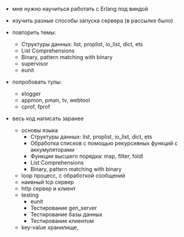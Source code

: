 - мне нужно научиться работать с Erlang под виндой

- изучить разные способы запуска сервера
  (в рассылке было)
  
- повторить темы:
  - Структуры данных: list, proplist, io_list, dict, ets
  - List Comprehensions
  - Binary, pattern matching with binary
  - supervisor
  - eunit

- попробовать тулы:
  - elogger
  - appmon, pman, tv, webtool
  - cprof, fprof

- весь код написать заранее
  - основы языка
    - Структуры данных: list, proplist, io_list, dict, ets
    - Обработка списков с помощью рекурсивных функций с аккумуляторами
    - Функции высшего порядка: map, filter, foldl
    - List Comprehensions
    - Binary, pattern matching with binary
  - loop процесс, с обработкой сообщений
  - наивный tcp сервер
  - http сервер и клиент
  - testing
    - eunit
    - Тестирование gen_server
    - Тестирование базы данных
    - Тестирование клиентом
  - key-value хранилище,
